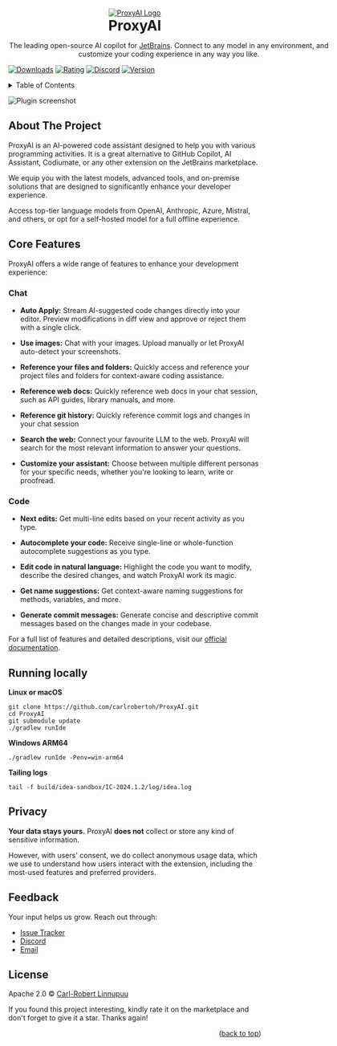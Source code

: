 <a name="readme-top"></a>

<br />
<div align="center">
  <a href="https://github.com/carlrobertoh/ProxyAI">
    <picture>
      <source media="(prefers-color-scheme: dark)" srcset="/src/main/resources/icons/proxyRounded_dark.svg">
      <img alt="ProxyAI Logo" src="/src/main/resources/icons/proxyRounded.svg">
    </picture>
  </a>
  <h1 style="margin: 0;" align="center">ProxyAI</h1>
  <p style="width: 640px">
    The leading open-source AI copilot for <a target="_blank" href="https://plugins.jetbrains.com/plugin/21056-proxy-ai">JetBrains</a>. Connect to any model in any environment, and customize your coding experience in any way you like.
  </p>
</div>

[![Downloads][downloads-shield]][plugin-repo]
[![Rating][rating-shield]][plugin-repo]
[![Discord][discord-shield]][invite-link]
[![Version][version-shield]][plugin-repo]

<!-- TABLE OF CONTENTS -->
<details>
  <summary>Table of Contents</summary>
  <ol>
    <li><a href="#about-the-project">About The Project</a></li>
    <li><a href="#core-features">Core Features</a></li>
    <li><a href="#running-locally">Running Locally</a></li>
    <li><a href="#privacy">Privacy</a></li>
    <li><a href="#feedback">Feedback</a></li>
    <li><a href="#license">License</a></li>
  </ol>
</details>

![Plugin screenshot](https://tryproxy.io/images/main.png)

## About The Project

ProxyAI is an AI-powered code assistant designed to help you with various programming activities. It is a great alternative to GitHub Copilot, AI Assistant, Codiumate, or any other extension on the JetBrains marketplace.

We equip you with the latest models, advanced tools, and on-premise solutions that are designed to significantly enhance your developer experience.

Access top-tier language models from OpenAI, Anthropic, Azure, Mistral, and others, or opt for a self-hosted model for a full offline experience.

## Core Features

ProxyAI offers a wide range of features to enhance your development experience:

### Chat

- **Auto Apply:** Stream AI-suggested code changes directly into your editor. Preview modifications in diff view and approve or reject them with a single click.

- **Use images:** Chat with your images. Upload manually or let ProxyAI auto-detect your screenshots. 

- **Reference your files and folders:** Quickly access and reference your project files and folders for context-aware coding assistance.

- **Reference web docs:** Quickly reference web docs in your chat session, such as API guides, library manuals, and more. 

- **Reference git history:** Quickly reference commit logs and changes in your chat session 

- **Search the web:** Connect your favourite LLM to the web. ProxyAI will search for the most relevant information to answer your questions. 

- **Customize your assistant:** Choose between multiple different personas for your specific needs, whether you're looking to learn, write or proofread.

### Code


- **Next edits:** Get multi-line edits based on your recent activity as you type.

- **Autocomplete your code:** Receive single-line or whole-function autocomplete suggestions as you type.

- **Edit code in natural language:** Highlight the code you want to modify, describe the desired changes, and watch ProxyAI work its magic.

- **Get name suggestions:** Get context-aware naming suggestions for methods, variables, and more.

- **Generate commit messages:** Generate concise and descriptive commit messages based on the changes made in your codebase.

For a full list of features and detailed descriptions, visit our [official documentation](https://docs.tryproxy.io/features).

## Running locally

**Linux or macOS**
```shell
git clone https://github.com/carlrobertoh/ProxyAI.git
cd ProxyAI
git submodule update
./gradlew runIde
```

**Windows ARM64**
```shell
./gradlew runIde -Penv=win-arm64
```

**Tailing logs**
```shell
tail -f build/idea-sandbox/IC-2024.1.2/log/idea.log
```

## Privacy

**Your data stays yours.** ProxyAI **does not** collect or store any kind of sensitive information.

However, with users' consent, we do collect anonymous usage data, which we use to understand how users interact with the extension, including the most-used features and preferred providers.

## Feedback

Your input helps us grow. Reach out through:

- [Issue Tracker](https://github.com/carlrobertoh/ProxyAI/issues)
- [Discord](https://discord.gg/8dTGGrwcnR)
- [Email](mailto:carlrobertoh@gmail.com)

## License

Apache 2.0 © [Carl-Robert Linnupuu][portfolio]

If you found this project interesting, kindly rate it on the marketplace and don't forget to give it a star. Thanks again!
<p align="right">(<a href="#readme-top">back to top</a>)</p>

<!-- MARKDOWN LINKS & IMAGES -->
<!-- https://www.markdownguide.org/basic-syntax/#reference-style-links -->

[downloads-shield]: https://img.shields.io/jetbrains/plugin/d/21056-proxy-ai
[discord-shield]: https://img.shields.io/discord/1118629761049182238?style=flat&logo=discord&label=Discord
[version-shield]: https://img.shields.io/jetbrains/plugin/v/21056-proxy-ai?label=version
[rating-shield]: https://img.shields.io/jetbrains/plugin/r/rating/21056-proxy-ai
[marketplace-img]: https://github.com/carlrobertoh/CodeGPT-docs/blob/main/images/marketplace.png?raw=true
[plugin-repo]: https://plugins.jetbrains.com/plugin/21056-proxy-ai
[invite-link]: https://discord.gg/8dTGGrwcnR
[open-issues]: https://github.com/carlrobertoh/ProxyAI/issues
[api-key-url]: https://platform.openai.com/account/api-keys
[portfolio]: https://carlrobert.ee

